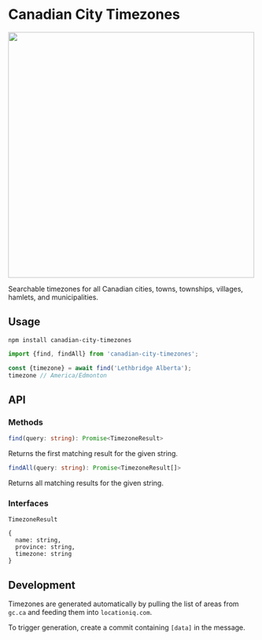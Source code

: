 # Canadian City Timezones

<img height="500px" src="https://user-images.githubusercontent.com/15315657/88974322-ac2f2980-d275-11ea-937a-924e67ccf138.png" />

Searchable timezones for all Canadian cities, towns, townships, villages, hamlets, and municipalities.

## Usage

`npm install canadian-city-timezones`

```ts
import {find, findAll} from 'canadian-city-timezones';

const {timezone} = await find('Lethbridge Alberta');
timezone // America/Edmonton
```

## API

### Methods

```ts
find(query: string): Promise<TimezoneResult>
```

Returns the first matching result for the given string.

```ts
findAll(query: string): Promise<TimezoneResult[]>
```

Returns all matching results for the given string.

### Interfaces

`TimezoneResult`
```
{
  name: string,
  province: string,
  timezone: string
}
```

## Development

Timezones are generated automatically by pulling the list of areas from `gc.ca` and feeding them into `locationiq.com`.

To trigger generation, create a commit containing `[data]` in the message.
